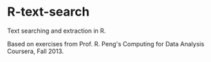 R-text-search
=============

Text searching and extraction in R. 

Based on exercises from Prof. R. Peng's Computing for Data Analysis Coursera, Fall 2013.
